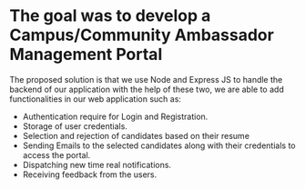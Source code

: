 # The goal was to develop a Campus/Community Ambassador Management Portal


The proposed solution is that we use Node and Express JS to handle the backend of our application with the help of these two, we are able to add functionalities in our web application such as:
- Authentication require for Login and Registration.
- Storage of user credentials.
- Selection and rejection of candidates based on their resume
- Sending Emails to the selected candidates along with their credentials to access the portal.
- Dispatching new time real notifications.
- Receiving feedback from the users.
